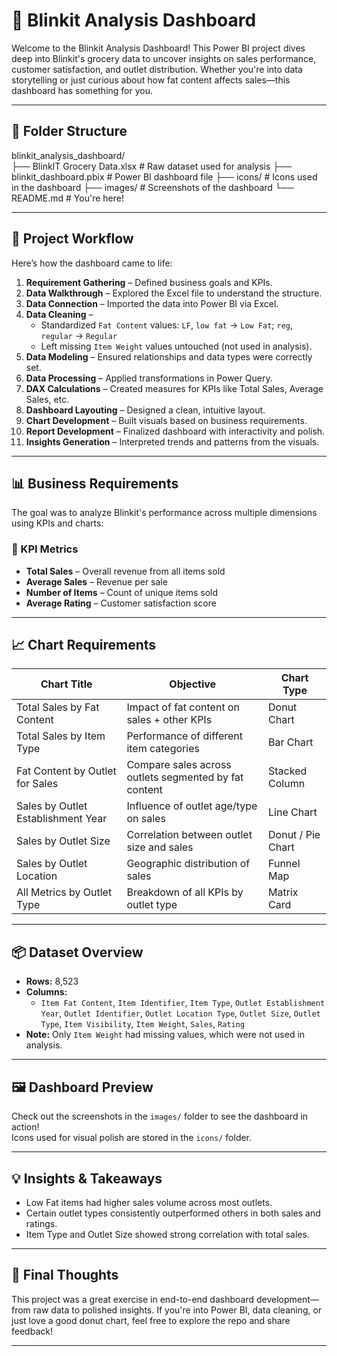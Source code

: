 # 🛒 Blinkit Analysis Dashboard

Welcome to the Blinkit Analysis Dashboard! This Power BI project dives deep into Blinkit's grocery data to uncover insights on sales performance, customer satisfaction, and outlet distribution. Whether you're into data storytelling or just curious about how fat content affects sales—this dashboard has something for you.

---

## 📁 Folder Structure

blinkit_analysis_dashboard/  
                           ├── BlinkIT Grocery Data.xlsx # Raw dataset used for analysis 
                           ├── blinkit_dashboard.pbix # Power BI dashboard file 
                           ├── icons/ # Icons used in the dashboard 
                           ├── images/ # Screenshots of the dashboard 
                           └── README.md # You're here!


---

## 🚀 Project Workflow

Here’s how the dashboard came to life:

1. **Requirement Gathering** – Defined business goals and KPIs.
2. **Data Walkthrough** – Explored the Excel file to understand the structure.
3. **Data Connection** – Imported the data into Power BI via Excel.
4. **Data Cleaning** – 
   - Standardized `Fat Content` values: `LF`, `low fat` → `Low Fat`; `reg`, `regular` → `Regular`
   - Left missing `Item Weight` values untouched (not used in analysis).
5. **Data Modeling** – Ensured relationships and data types were correctly set.
6. **Data Processing** – Applied transformations in Power Query.
7. **DAX Calculations** – Created measures for KPIs like Total Sales, Average Sales, etc.
8. **Dashboard Layouting** – Designed a clean, intuitive layout.
9. **Chart Development** – Built visuals based on business requirements.
10. **Report Development** – Finalized dashboard with interactivity and polish.
11. **Insights Generation** – Interpreted trends and patterns from the visuals.

---

## 📊 Business Requirements

The goal was to analyze Blinkit's performance across multiple dimensions using KPIs and charts:

### 🔑 KPI Metrics

- **Total Sales** – Overall revenue from all items sold
- **Average Sales** – Revenue per sale
- **Number of Items** – Count of unique items sold
- **Average Rating** – Customer satisfaction score

---

## 📈 Chart Requirements

| Chart Title                          | Objective                                                  | Chart Type         |
|-------------------------------------|-------------------------------------------------------------|--------------------|
| Total Sales by Fat Content          | Impact of fat content on sales + other KPIs                 | Donut Chart        |
| Total Sales by Item Type            | Performance of different item categories                    | Bar Chart          |
| Fat Content by Outlet for Sales     | Compare sales across outlets segmented by fat content       | Stacked Column     |
| Sales by Outlet Establishment Year  | Influence of outlet age/type on sales                       | Line Chart         |
| Sales by Outlet Size                | Correlation between outlet size and sales                   | Donut / Pie Chart  |
| Sales by Outlet Location            | Geographic distribution of sales                            | Funnel Map         |
| All Metrics by Outlet Type          | Breakdown of all KPIs by outlet type                        | Matrix Card        |

---

## 📦 Dataset Overview

- **Rows:** 8,523
- **Columns:**
  - `Item Fat Content`, `Item Identifier`, `Item Type`, `Outlet Establishment Year`, `Outlet Identifier`, `Outlet Location Type`, `Outlet Size`, `Outlet Type`, `Item Visibility`, `Item Weight`, `Sales`, `Rating`
- **Note:** Only `Item Weight` had missing values, which were not used in analysis.

---

## 🖼️ Dashboard Preview

Check out the screenshots in the `images/` folder to see the dashboard in action!  
Icons used for visual polish are stored in the `icons/` folder.

---

## 💡 Insights & Takeaways

- Low Fat items had higher sales volume across most outlets.
- Certain outlet types consistently outperformed others in both sales and ratings.
- Item Type and Outlet Size showed strong correlation with total sales.

---

## 🙌 Final Thoughts

This project was a great exercise in end-to-end dashboard development—from raw data to polished insights. If you're into Power BI, data cleaning, or just love a good donut chart, feel free to explore the repo and share feedback!

---

